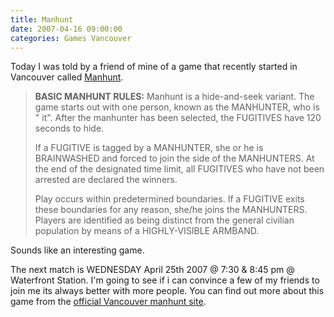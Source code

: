```yaml
---
title: Manhunt
date: 2007-04-16 09:00:00
categories: Games Vancouver
---
```

Today I was told by a friend of mine of a game that recently started in Vancouver called <a href="http://www.manhunt-vancouver.com/">Manhunt</a>.
<blockquote><strong>BASIC MANHUNT RULES:</strong>
Manhunt is a hide-and-seek variant. The game starts out with one person, known as the MANHUNTER, who is "
it". After the manhunter has been selected, the FUGITIVES have 120 seconds to hide.

If a FUGITIVE is tagged by a MANHUNTER, she or he is BRAINWASHED and forced to join the side of the MANHUNTERS. At the end of the designated time limit, all FUGITIVES who have not been arrested are declared the winners.

Play occurs within predetermined boundaries. If a FUGITIVE exits these boundaries for any reason, she/he joins the MANHUNTERS. Players are identified as being distinct from the general civilian population by means of a HIGHLY-VISIBLE ARMBAND.</blockquote>
Sounds like an interesting game.

The next match is WEDNESDAY April 25th 2007 @ 7:30 &amp; 8:45 pm @ Waterfront Station. I'm going to see if i can convince a few of my friends to join me its always better with more people.
You can find out more about this game from the <a href="http://www.manhunt-vancouver.com/">official Vancouver manhunt site</a>.
